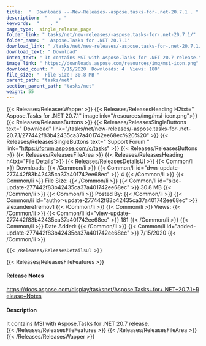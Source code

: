 ```yaml
---
title:  "  Downloads ---New-Releases--aspose.tasks-for-.net-20.7.1 . " 
description:  "    . " 
keywords:  "    . " 
page_type:  single_release_page
folder_link: " tasks/net/new-releases/-aspose.tasks-for-.net-20.7.1/"
folder_name: "  Aspose.Tasks for .NET 20.7.1"
download_link: " /tasks/net/new-releases/-aspose.tasks-for-.net-20.7.1/277442f83b42435ca37a401742ee68ec"
download_text: " Download"
Intro_text: " It contains MSI with Aspose.Tasks for .NET 20.7 release."
image_link: " https://downloads.aspose.com/resources/img/msi-icon.png"
download_count: "   7/15/2020  Downloads: 4  Views: 180"
file_size: "  File Size: 30.8 MB "
parent_path: "tasks/net"
section_parent_path: "tasks/net"
weight: 55 
---
```


{{< Releases/ReleasesWapper >}}
  {{< Releases/ReleasesHeading H2txt="  Aspose.Tasks for .NET 20.7.1" imagelink="/resources/img/msi-icon.png">}}
  {{< Releases/ReleasesButtons >}}
    {{< Releases/ReleasesSingleButtons text=" Download" link="/tasks/net/new-releases/-aspose.tasks-for-.net-20.7.1/277442f83b42435ca37a401742ee68ec%20%20" >}}
    {{< Releases/ReleasesSingleButtons text=" Support Forum " link="https://forum.aspose.com/c/tasks" >}}
  {{< Releases/ReleasesButtons >}}
  {{< Releases/ReleasesFileArea >}}
    {{< Releases/ReleasesHeading h4txt="File Details">}}
    {{< Releases/ReleasesDetailsUl >}}
            {{< Common/li  >}} Downloads: {{< /Common/li >}} 
      {{< Common/li id="dwn-update-277442f83b42435ca37a401742ee68ec" >}} 4 {{< /Common/li >}} 
      {{< Common/li  >}} File Size: {{< /Common/li >}} 
      {{< Common/li id="size-update-277442f83b42435ca37a401742ee68ec" >}} 30.8 MB {{< /Common/li >}} 
      {{< Common/li  >}} Posted By: {{< /Common/li >}} 
      {{< Common/li id="author-update-277442f83b42435ca37a401742ee68ec" >}} alexanderefremov1 {{< /Common/li >}} 
      {{< Common/li  >}} Views: {{< /Common/li >}} 
      {{< Common/li id="view-update-277442f83b42435ca37a401742ee68ec" >}} 181 {{< /Common/li >}} 
      {{< Common/li  >}} Date Added: {{< /Common/li >}} 
      {{< Common/li id="added-update-277442f83b42435ca37a401742ee68ec" >}} 7/15/2020 {{< /Common/li >}} 

    {{< /Releases/ReleasesDetailsUl >}}

  {{< Releases/ReleasesFileFeatures >}}
      <h4>Release Notes</h4><div><a href="https://docs.aspose.com/display/tasksnet/Aspose.Tasks+for+.NET+20.7.1+Release+Notes">https://docs.aspose.com/display/tasksnet/Aspose.Tasks+for+.NET+20.7.1+Release+Notes</a></div><h4>Description</h4><div class="HTMLDescription">It contains MSI with Aspose.Tasks for .NET 20.7 release.</div>
  {{< /Releases/ReleasesFileFeatures >}}
 {{< /Releases/ReleasesFileArea >}}
{{< /Releases/ReleasesWapper >}}


